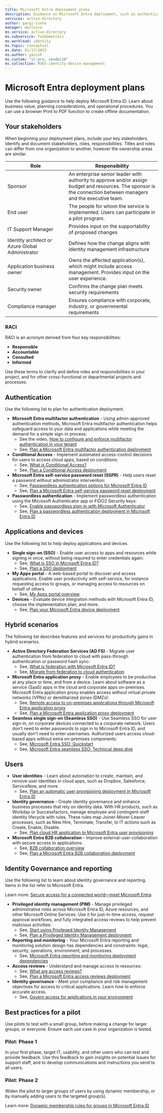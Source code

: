 ```yaml
---
title: Microsoft Entra deployment plans
description: Guidance on Microsoft Entra deployment, such as authentication, devices, hybrid scenarios, governance, and more.
services: active-directory
author: gargi-sinha
manager: martinco
ms.service: active-directory
ms.subservice: fundamentals
ms.workload: identity
ms.topic: conceptual
ms.date: 01/17/2023
ms.author: gasinh
ms.custom: "it-pro, seodec18"
ms.collection: M365-identity-device-management
---
```


# Microsoft Entra deployment plans

Use the following guidance to help deploy Microsoft Entra ID. Learn about business value, planning considerations, and operational procedures. You can use a browser Print to PDF function to create offline documentation.

## Your stakeholders

When beginning your deployment plans, include your key stakeholders. Identify and document stakeholders, roles, responsibilities. Titles and roles can differ from one organization to another, however the ownership areas are similar.

|Role |Responsibility |
|-|-|
|Sponsor|An enterprise senior leader with authority to approve and/or assign budget and resources. The sponsor is the connection between managers and the executive team.|
|End user|The people for whom the service is implemented. Users can participate in a pilot program.|
|IT Support Manager|Provides input on the supportability of proposed changes |
|Identity architect or Azure Global Administrator|Defines how the change aligns with identity management infrastructure|
|Application business owner |Owns the affected application(s), which might include access management. Provides input on the user experience.
|Security owner|Confirms the change plan meets security requirements|
|Compliance manager|Ensures compliance with corporate, industry, or governmental requirements|

### RACI

RACI is an acronym derived from four key responsibilities: 

* **Responsible** 
* **Accountable**
* **Consulted**
* **Informed**

Use these terms to clarify and define roles and responsibilities in your project, and for other cross-functional or departmental projects and processes.

## Authentication

Use the following list to plan for authentication deployment. 

* **Microsoft Entra multifactor authentication** - Using admin-approved authentication methods, Microsoft Entra multifactor authentication helps safeguard access to your data and applications while meeting the demand for a simple sign-in process: 
  * See the video, [How to configure and enforce multifactor authentication in your tenant](https://www.youtube.com/watch?v=qNndxl7gqVM)
  * See, [Plan a Microsoft Entra multifactor authentication deployment](~/identity/authentication/howto-mfa-getstarted.md) 
* **Conditional Access** - Implement automated access-control decisions for users to access cloud apps, based on conditions: 
  * See, [What is Conditional Access?](../conditional-access/overview.md)
  * See, [Plan a Conditional Access deployment](../conditional-access/plan-conditional-access.md)
* **Microsoft Entra self-service password reset (SSPR)** - Help users reset a password without administrator intervention:
  * See, [Passwordless authentication options for Microsoft Entra ID](~/identity/authentication/concept-authentication-passwordless.md)
  * See, [Plan a Microsoft Entra self-service password reset deployment](~/identity/authentication/howto-sspr-deployment.md) 
* **Passwordless authentication** - Implement passwordless authentication using the Microsoft Authenticator app or FIDO2 Security keys:
  * See, [Enable passwordless sign-in with Microsoft Authenticator](~/identity/authentication/howto-authentication-passwordless-phone.md)
  * See, [Plan a passwordless authentication deployment in Microsoft Entra ID](~/identity/authentication/howto-authentication-passwordless-deployment.md)

## Applications and devices

Use the following list to help deploy applications and devices.

* **Single sign-on (SSO)** - Enable user access to apps and resources while signing in once, without being required to enter credentials again: 
  * See, [What is SSO in Microsoft Entra ID?](~/identity/enterprise-apps/what-is-single-sign-on.md)
  * See, [Plan a SSO deployment](~/identity/enterprise-apps/plan-sso-deployment.md)
* **My Apps portal** - A web-based portal to discover and access applications. Enable user productivity with self-service, for instance requesting access to groups, or managing access to resources on behalf of others. 
  * See, [My Apps portal overview](~/identity/enterprise-apps/myapps-overview.md)
* **Devices** - Evaluate device integration methods with Microsoft Entra ID, choose the implementation plan, and more.
  * See, [Plan your Microsoft Entra device deployment](../devices/plan-device-deployment.md)  

## Hybrid scenarios  

The following list describes features and services for productivity gains in hybrid scenarios.

* **Active Directory Federation Services (AD FS)** - Migrate user authentication from federation to cloud with pass-through authentication or password hash sync:
  *  See, [What is federation with Microsoft Entra ID?](../hybrid/connect/whatis-fed.md)
  *  See, [Migrate from federation to cloud authentication](../hybrid/connect/migrate-from-federation-to-cloud-authentication.md)
* **Microsoft Entra application proxy** - Enable employees to be productive at any place or time, and from a device. Learn about software as a service (SaaS) apps in the cloud and corporate apps on-premises. Microsoft Entra application proxy enables access without virtual private networks (VPNs) or demilitarized zones (DMZs):
  * See, [Remote access to on-premises applications through Microsoft Entra application proxy](../app-proxy/application-proxy.md)
  * See, [Plan a Microsoft Entra application proxy deployment](../app-proxy/application-proxy-deployment-plan.md)
* **Seamless single sign-on (Seamless SSO)** - Use Seamless SSO for user sign-in, on corporate devices connected to a corporate network. Users don't need to enter passwords to sign in to Microsoft Entra ID, and usually don't need to enter usernames. Authorized users access cloud-based apps without extra on-premises components:
  * See, [Microsoft Entra SSO: Quickstart](../hybrid/connect/how-to-connect-sso-quick-start.md) 
  * See, [Microsoft Entra seamless SSO: Technical deep dive](../hybrid/connect/how-to-connect-sso-how-it-works.md)

## Users

* **User identities** - Learn about automation to create, maintain, and remove user identities in cloud apps, such as Dropbox, Salesforce, ServiceNow, and more. 
  * See, [Plan an automatic user provisioning deployment in Microsoft Entra ID](~/identity/app-provisioning/plan-auto-user-provisioning.md)
* **Identity governance** - Create identity governance and enhance business processes that rely on identity data. With HR products, such as Workday or Successfactors, manage employee and contingent-staff identity lifecycle with rules. These rules map Joiner-Mover-Leaver processes, such as New Hire, Terminate, Transfer, to IT actions such as Create, Enable, Disable.
  * See, [Plan cloud HR application to Microsoft Entra user provisioning](~/identity/app-provisioning/plan-cloud-hr-provision.md) 
* **Microsoft Entra B2B collaboration** - Improve external-user collaboration with secure access to applications: 
  * See, [B2B collaboration overview](~/external-id/what-is-b2b.md)
  * See, [Plan a Microsoft Entra B2B collaboration deployment](secure-external-access-resources.md)

## Identity Governance and reporting

Use the following list to learn about identity governance and reporting. Items in the list refer to Microsoft Entra.

Learn more: [Secure access for a connected world—meet Microsoft Entra](https://www.microsoft.com/en-us/security/blog/?p=114039)

* **Privileged identity management (PIM)** - Manage privileged administrative roles across Microsoft Entra ID, Azure resources, and other Microsoft Online Services. Use it for just-in-time access, request approval workflows, and fully integrated access reviews to help prevent malicious activities: 
  * See, [Start using Privileged Identity Management](../privileged-identity-management/pim-getting-started.md)
  * See, [Plan a Privileged Identity Management deployment](../privileged-identity-management/pim-deployment-plan.md) 
* **Reporting and monitoring** - Your Microsoft Entra reporting and monitoring solution design has dependencies and constraints: legal, security, operations, environment, and processes. 
  * See, [Microsoft Entra reporting and monitoring deployment dependencies](../reports-monitoring/plan-monitoring-and-reporting.md)
* **Access reviews** - Understand and manage access to resources:
  * See, [What are access reviews?](../governance/access-reviews-overview.md)
  * See, [Plan a Microsoft Entra access reviews deployment](../governance/deploy-access-reviews.md)  
* **Identity governance** - Meet your compliance and risk management objectives for access to critical applications. Learn how to enforce accurate access.
  * See, [Govern access for applications in your environment](../governance/identity-governance-applications-prepare.md)

## Best practices for a pilot

Use pilots to test with a small group, before making a change for larger groups, or everyone. Ensure each use case in your organization is tested.

### Pilot: Phase 1

In your first phase, target IT, usability, and other users who can test and provide feedback. Use this feedback to gain insights on potential issues for support staff, and to develop communications and instructions you send to all users.

### Pilot: Phase 2

Widen the pilot to larger groups of users by using dynamic membership, or by manually adding users to the targeted group(s).

Learn more: [Dynamic membership rules for groups in Microsoft Entra ID](~/identity/users/groups-dynamic-membership.md)
